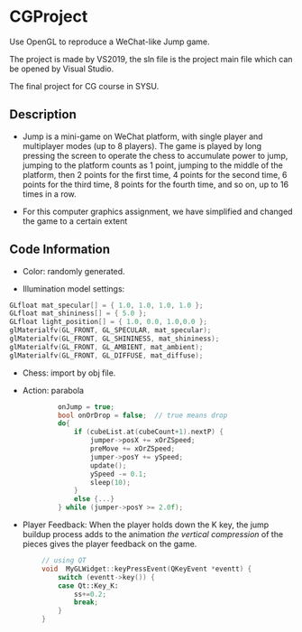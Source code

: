 # CGProject

Use OpenGL to reproduce a WeChat-like Jump game.

The project is made by VS2019, the sln file is the project main file which can be opened by Visual Studio.

The final project for CG course in SYSU.

## Description

- Jump is a mini-game on WeChat platform, with single player and multiplayer modes (up to 8 players). The game is played by long pressing the screen to operate the chess to accumulate power to jump, jumping to the platform counts as 1 point, jumping to the middle of the platform, then 2 points for the first time, 4 points for the second time, 6 points for the third time, 8 points for the fourth time, and so on, up to 16 times in a row.

- For this computer graphics assignment, we have simplified and changed the game to a certain extent

## Code Information

- Color: randomly generated.

- Illumination model settings:

```cpp
GLfloat mat_specular[] = { 1.0, 1.0, 1.0, 1.0 };
GLfloat mat_shininess[] = { 5.0 };
GLfloat light_position[] = { 1.0, 0.0, 1.0,0.0 };
glMaterialfv(GL_FRONT, GL_SPECULAR, mat_specular);
glMaterialfv(GL_FRONT, GL_SHININESS, mat_shininess);
glMaterialfv(GL_FRONT, GL_AMBIENT, mat_ambient);
glMaterialfv(GL_FRONT, GL_DIFFUSE, mat_diffuse);
```

- Chess: import by obj file.

- Action: parabola

```cpp
			onJump = true;
			bool onOrDrop = false;  // true means drop 
			do{
				if (cubeList.at(cubeCount+1).nextP) {
					jumper->posX += xOrZSpeed;
					preMove += xOrZSpeed;
					jumper->posY += ySpeed;
					update();
					ySpeed -= 0.1;
					sleep(10);
				}
				else {...}
			} while (jumper->posY >= 2.0f);
```

- Player Feedback: When the player holds down the K key, the jump buildup process adds to the animation *the vertical compression* of the pieces gives the player feedback on the game.

```cpp
        // using QT
        void  MyGLWidget::keyPressEvent(QKeyEvent *eventt) {
	        switch (eventt->key()) {
	        case Qt::Key_K:
		        ss+=0.2;
		        break;
	        }
        }
```
